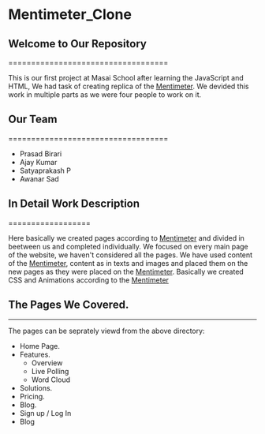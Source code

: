 # Mentimeter_Clone


## Welcome to Our Repository
===================================

This is our first project at Masai School after learning the JavaScript and HTML, We had task of creating replica of the [Mentimeter](https://www.mentimeter.com).
We devided this work in multiple parts as we were four people to work on it.

## Our Team
===================================

* Prasad Birari
* Ajay Kumar
* Satyaprakash P
* Awanar Sad



## In Detail Work Description
==================

Here basically we created pages according to  [Mentimeter](https://www.mentimeter.com) and divided in beetween us and completed individually. We focused on every main page of the website, we haven't considered all the pages. We have used content of the  [Mentimeter](https://www.mentimeter.com), content as in texts and images and placed them on the new pages as they were placed on the  [Mentimeter](https://www.mentimeter.com). Basically we created CSS and Animations according to the  [Mentimeter](https://www.mentimeter.com)


## The Pages We Covered.
------------
The pages can be seprately viewd from the above directory:

- Home Page.
- Features.
  - Overview
  - Live Polling
  - Word Cloud
- Solutions.
- Pricing.
- Blog.
- Sign up / Log In
- Blog
  

